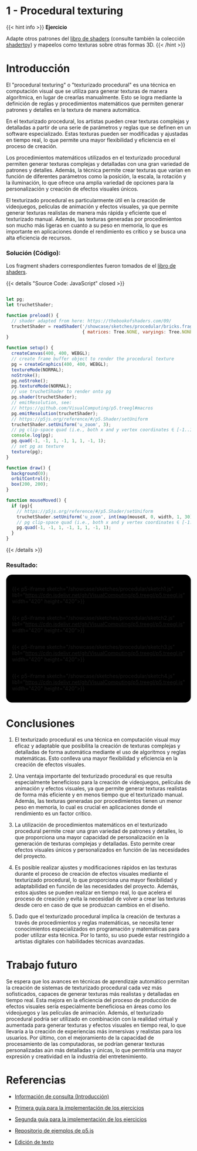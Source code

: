 # 1 - Procedural texturing

{{< hint info >}}
<b> Ejercicio </b>

Adapte otros patrones del <a href="https://thebookofshaders.com/09/" target="_blank">libro de shaders</a> (consulte también la colección <a href="https://www.shadertoy.com/" target="_blank">shadertoy</a>) y mapeelos como texturas sobre otras formas 3D.
{{< /hint >}}

# **Introducción**

El "procedural texturing" o "texturizado procedural" es una técnica en computación visual que se utiliza para generar texturas de manera algorítmica, en lugar de crearlas manualmente. Esto se logra mediante la definición de reglas y procedimientos matemáticos que permiten generar patrones y detalles en la textura de manera automática.

En el texturizado procedural, los artistas pueden crear texturas complejas y detalladas a partir de una serie de parámetros y reglas que se definen en un software especializado. Estas texturas pueden ser modificadas y ajustadas en tiempo real, lo que permite una mayor flexibilidad y eficiencia en el proceso de creación.

Los procedimientos matemáticos utilizados en el texturizado procedural permiten generar texturas complejas y detalladas con una gran variedad de patrones y detalles. Además, la técnica permite crear texturas que varían en función de diferentes parámetros como la posición, la escala, la rotación y la iluminación, lo que ofrece una amplia variedad de opciones para la personalización y creación de efectos visuales únicos.

El texturizado procedural es particularmente útil en la creación de videojuegos, películas de animación y efectos visuales, ya que permite generar texturas realistas de manera más rápida y eficiente que el texturizado manual. Además, las texturas generadas por procedimientos son mucho más ligeras en cuanto a su peso en memoria, lo que es importante en aplicaciones donde el rendimiento es crítico y se busca una alta eficiencia de recursos.

### Solución (Código):

Los fragment shaders correspondientes fueron tomados de el <a href="https://thebookofshaders.com/09/" target="_blank">libro de shaders</a>.

{{< details "Source Code: JavaScript" closed >}}

``` javascript

let pg;
let truchetShader;

function preload() {
  // shader adapted from here: https://thebookofshaders.com/09/
  truchetShader = readShader('/showcase/sketches/procedular/bricks.frag',
                             { matrices: Tree.NONE, varyings: Tree.NONE });
}

function setup() {
  createCanvas(400, 400, WEBGL);
  // create frame buffer object to render the procedural texture
  pg = createGraphics(400, 400, WEBGL);
  textureMode(NORMAL);
  noStroke();
  pg.noStroke();
  pg.textureMode(NORMAL);
  // use truchetShader to render onto pg
  pg.shader(truchetShader);
  // emitResolution, see:
  // https://github.com/VisualComputing/p5.treegl#macros
  pg.emitResolution(truchetShader);
  // https://p5js.org/reference/#/p5.Shader/setUniform
  truchetShader.setUniform('u_zoom', 3);
  // pg clip-space quad (i.e., both x and y vertex coordinates ∈ [-1..1])
  console.log(pg);
  pg.quad(-1, -1, 1, -1, 1, 1, -1, 1);
  // set pg as texture
  texture(pg);
}

function draw() {
  background(0);
  orbitControl();
  box(200, 200);
}

function mouseMoved() {
  if (pg){
    // https://p5js.org/reference/#/p5.Shader/setUniform
    truchetShader.setUniform('u_zoom', int(map(mouseX, 0, width, 1, 30)));
    // pg clip-space quad (i.e., both x and y vertex coordinates ∈ [-1..1])
    pg.quad(-1, -1, 1, -1, 1, 1, -1, 1);
  }
}


```

{{< /details >}}

### Resultado:

<div style="display:flex; flex-direction: column; align-items: center; justify-content: center;" id="procedular-texturing">

{{< p5-iframe sketch="/showcase/sketches/procedular/sketch1.js"  lib1="https://cdn.jsdelivr.net/gh/VisualComputing/p5.treegl/p5.treegl.js" width="420" height="420">}}

{{< p5-iframe sketch="/showcase/sketches/procedular/sketch2.js" lib1="https://cdn.jsdelivr.net/gh/VisualComputing/p5.treegl/p5.treegl.js" width="420" height="420">}}

{{< p5-iframe sketch="/showcase/sketches/procedular/sketch3.js" lib1="https://cdn.jsdelivr.net/gh/VisualComputing/p5.treegl/p5.treegl.js" width="420" height="420">}}

{{< p5-iframe sketch="/showcase/sketches/procedular/sketch4.js" lib1="https://cdn.jsdelivr.net/gh/VisualComputing/p5.treegl/p5.treegl.js" width="420" height="420">}}

</div>

# **Conclusiones**

1. El texturizado procedural es una técnica en computación visual muy eficaz y adaptable que posibilita la creación de texturas complejas y detalladas de forma automática mediante el uso de algoritmos y reglas matemáticas. Esto conlleva una mayor flexibilidad y eficiencia en la creación de efectos visuales.

2. Una ventaja importante del texturizado procedural es que resulta especialmente beneficioso para la creación de videojuegos, películas de animación y efectos visuales, ya que permite generar texturas realistas de forma más eficiente y en menos tiempo que el texturizado manual. Además, las texturas generadas por procedimientos tienen un menor peso en memoria, lo cual es crucial en aplicaciones donde el rendimiento es un factor crítico.

3. La utilización de procedimientos matemáticos en el texturizado procedural permite crear una gran variedad de patrones y detalles, lo que proporciona una mayor capacidad de personalización en la generación de texturas complejas y detalladas. Esto permite crear efectos visuales únicos y personalizados en función de las necesidades del proyecto.

4. Es posible realizar ajustes y modificaciones rápidos en las texturas durante el proceso de creación de efectos visuales mediante el texturizado procedural, lo que proporciona una mayor flexibilidad y adaptabilidad en función de las necesidades del proyecto. Además, estos ajustes se pueden realizar en tiempo real, lo que acelera el proceso de creación y evita la necesidad de volver a crear las texturas desde cero en caso de que se produzcan cambios en el diseño.

5. Dado que el texturizado procedural implica la creación de texturas a través de procedimientos y reglas matemáticas, se necesita tener conocimientos especializados en programación y matemáticas para poder utilizar esta técnica. Por lo tanto, su uso puede estar restringido a artistas digitales con habilidades técnicas avanzadas.


# **Trabajo futuro**

Se espera que los avances en técnicas de aprendizaje automático permitan la creación de sistemas de texturizado procedural cada vez más sofisticados, capaces de generar texturas más realistas y detalladas en tiempo real. Esta mejora en la eficiencia del proceso de producción de efectos visuales sería especialmente beneficiosa en áreas como los videojuegos y las películas de animación. Además, el texturizado procedural podría ser utilizado en combinación con la realidad virtual y aumentada para generar texturas y efectos visuales en tiempo real, lo que llevaría a la creación de experiencias más inmersivas y realistas para los usuarios. Por último, con el mejoramiento de la capacidad de procesamiento de las computadoras, se podrían generar texturas personalizadas aún más detalladas y únicas, lo que permitiría una mayor expresión y creatividad en la industria del entretenimiento.

# **Referencias**

*   [Información de consulta (Introducción)](https://www.3dartistonline.com/news-and-features/2015/02/procedural-texturing-in-games-and-film/)

*   [Primera guía para la implementación de los ejercicios](https://thebookofshaders.com/09/)

*   [Segunda guía para la implementación de los ejercicios](https://www.shadertoy.com/)

*   [Repositorio de ejemplos de p5.js](https://p5js.org/examples/)

*   [Edición de texto](https://chat.openai.com/)


<style>
    #procedular-texturing{
        background-color: black;
        border-radius: 1rem;
        padding: 1rem;

        text-decoration: none !important;
    }
    #procedular-texturing iframe{
        border: none;
    }
</style>